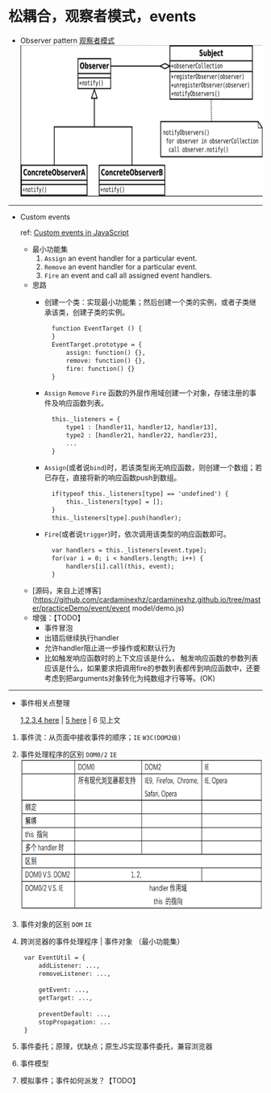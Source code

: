 # 松耦合，观察者模式，events

* Observer pattern [观察者模式](https://en.wikipedia.org/wiki/Observer_pattern)
    <img src="observe pattern.png" width="720px" height="300px">


***

* Custom events

    ref: [Custom events in JavaScript](https://www.nczonline.net/blog/2010/03/09/custom-events-in-javascript/)

    + 最小功能集
        1. `Assign` an event handler for a particular event.
        2. `Remove` an event handler for a particular event.
        3. `Fire` an event and call all assigned event handlers.
    + 思路
        - 创建一个类：实现最小功能集；然后创建一个类的实例，或者子类继承该类，创建子类的实例。
        
                function EventTarget () {
                }
                EventTarget.prototype = {
                    assign: function() {},
                    remove: function() {},
                    fire: function() {}
                }
        - `Assign` `Remove` `Fire` 函数的外层作用域创建一个对象，存储注册的事件及响应函数列表。
        
                this._listeners = {
                    type1 : [handler11, handler12, handler13],
                    type2 : [handler21, handler22, handler23],
                    ...
                }
        - `Assign`(或者说`bind`)时，若该类型尚无响应函数，则创建一个数组；若已存在，直接将新的响应函数push到数组。
        
                if(typeof this._listeners[type] == 'undefined') {
                    this._listeners[type] = [];
                }
                this._listeners[type].push(handler);
        - `Fire`(或者说`trigger`)时，依次调用该类型的响应函数即可。
        
                var handlers = this._listeners[event.type];
                for(var i = 0; i < handlers.length; i++) {
                    handlers[i].call(this, event);
                }
    + [源码，来自上述博客](https://github.com/cardaminexhz/cardaminexhz.github.io/tree/master/practiceDemo/event/event model/demo.js)
    + 增强：【TODO】
        - 事件冒泡
        - 出错后继续执行handler
        - 允许handler阻止进一步操作或和默认行为
        - 比如触发响应函数时的上下文应该是什么，
        触发响应函数的参数列表应该是什么，如果要求把调用fire的参数列表都传到响应函数中，还要考虑到把arguments对象转化为纯数组才行等等。(OK)

***

* 事件相关点整理 

    [1,2,3,4 here](https://github.com/cardaminexhz/cardaminexhz.github.io/tree/master/practiceDemo/event) | [5 here](https://github.com/cardaminexhz/cardaminexhz.github.io/tree/master/baiduProj/task30) | 6 见上文
    
1. 事件流：从页面中接收事件的顺序；`IE` `W3C(DOM2级)` 
2. 事件处理程序的区别 `DOM0/2` `IE`
    <img src="event-handler.png" width="660px" height="300px">
3. 事件对象的区别 `DOM` `IE`
4. 跨浏览器的事件处理程序 | 事件对象 （最小功能集）
    
        var EventUtil = {
            addListener: ...,
            removeListener: ...,
            
            getEvent: ...,
            getTarget: ...,

            preventDefault: ...,
            stopPropagation: ...
        }
5. 事件委托；原理，优缺点；原生JS实现事件委托，兼容浏览器
6. 事件模型
7. 模拟事件；事件如何派发？【TODO】
